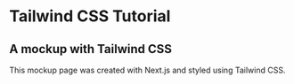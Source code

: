# Tailwind CSS Tutorial

## A mockup with Tailwind CSS

This mockup page was created with Next.js and styled using Tailwind CSS.
